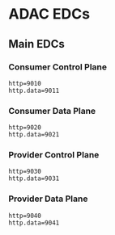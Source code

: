 # ADAC EDCs

## Main EDCs

### Consumer Control Plane

```
http=9010
http.data=9011
```

### Consumer Data Plane

```
http=9020
http.data=9021
```

### Provider Control Plane

```
http=9030
http.data=9031
```

### Provider Data Plane

```
http=9040
http.data=9041
```
